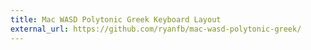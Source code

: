 ```yaml
---
title: Mac WASD Polytonic Greek Keyboard Layout
external_url: https://github.com/ryanfb/mac-wasd-polytonic-greek/
---
```


